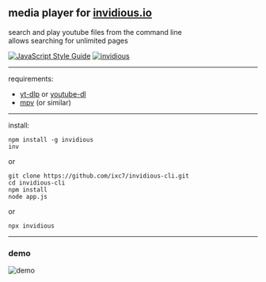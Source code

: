 ## media player for [invidious.io](https://invidious.io)

search and play youtube files from the command line  
allows searching for unlimited pages

[![JavaScript Style Guide](https://img.shields.io/badge/code_style-standard-brightgreen.svg?style=flat-square)](https://standardjs.com)
[![invidious](https://img.shields.io/npm/v/invidious?style=flat-square)](https://www.npmjs.com/package/invidious)

---

requirements:

- [yt-dlp](https://github.com/yt-dlp/yt-dlp) or [youtube-dl](https://github.com/ytdl-org/youtube-dl/)
- [mpv](https://github.com/mpv-player/mpv) (or similar)

---

install:

```
npm install -g invidious
inv
```

or

```
git clone https://github.com/ixc7/invidious-cli.git
cd invidious-cli
npm install
node app.js
```

or

```
npx invidious
```

---

### demo

![demo](https://github.com/ixc7/invidious-cli/raw/master/demo.gif)
